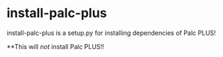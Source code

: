 # install-palc-plus
install-palc-plus is a setup.py for installing dependencies of Palc PLUS!

**This will *not* install Palc PLUS!!